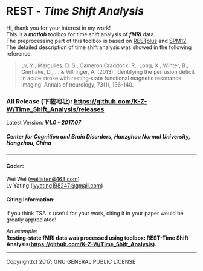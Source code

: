 # REST - *Time Shift Analysis*
Hi, thank you for your interest in my work!  
This is a *__matlab__* toolbox for time shift analysis of *__fMRI__* data.    
The preprocessing part of this toolbox is based on [RESTplus](http://restfmri.net/forum/RESTplusV1.2) and [SPM12](http://www.fil.ion.ucl.ac.uk/spm).    
The detailed description of time shift analysis was showed in the following reference.    

 >Lv, Y., Margulies, D. S., Cameron Craddock, R., Long, X., Winter, B., Gierhake, D., ... & Villringer, A. (2013). Identifying the perfusion deficit in acute stroke with resting‐state functional magnetic resonance imaging. Annals of neurology, 73(1), 136-140.    
 
### All Release (下载地址): https://github.com/K-Z-W/Time_Shift_Analysis/releases  
Latest Version:  **_V1.0 - 2017.07_**     

##### _Center for Cognition and Brain Disorders, Hanzghou Normal University, Hangzhou, China_

***

#### Coder:  
  Wei Wei (weilisten@163.com)  
  Lv Yating (lvyating198247@gmail.com)    
#### Citing Information:
  If you think TSA is useful for your work, citing it in your paper would be greatly appreciated!    
 
  _An example_:  
  __Resting-state fMRI data was processed using toolbox: REST-Time Shift Analysis(https://github.com/K-Z-W/Time_Shift_Analysis).__     
  
  ***     
  Copyright(c) 2017; GNU GENERAL PUBLIC LICENSE
